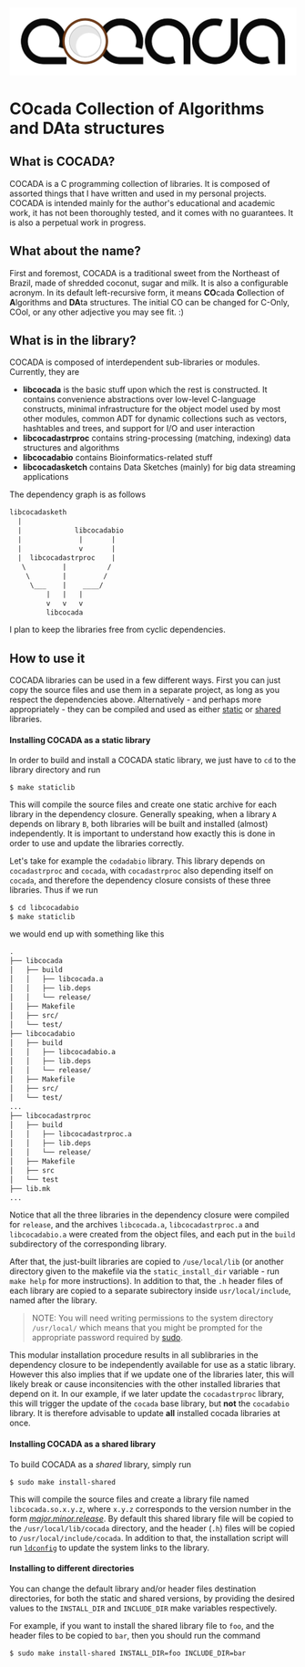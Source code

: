 
![CoCADa](./img/cocada-large.png)

# **CO**cada **C**ollection of **A**lgorithms and **DA**ta structures

## What is COCADA?

COCADA is a C programming collection of libraries. It is composed of assorted things that I have written and used in my personal projects. COCADA is intended mainly for the author's educational and academic work, it has not been thoroughly tested, and it comes with no guarantees. It is also a perpetual work in progress. 

## What about the name?

First and foremost, COCADA is a traditional sweet from the Northeast of Brazil, made of shredded coconut, sugar and milk. It is also a configurable acronym. In its default left-recursive form, it means **CO**cada **C**ollection of **A**lgorithms and **DA**ta structures. The initial CO can be changed for C-Only, COol, or any other adjective you may see fit. :)

## What is in the library?

COCADA is composed of interdependent sub-libraries or modules. Currently, they are

- **libcocada** is the basic stuff upon which the rest is constructed. It contains convenience abstractions over low-level C-language constructs, minimal infrastructure for the object model used by most other modules, common ADT for dynamic collections such as vectors, hashtables and trees, and support for I/O and user interaction
- **libcocadastrproc** contains string-processing (matching, indexing) data structures and algorithms
- **libcocadabio** contains Bioinformatics-related stuff
- **libcocadasketch** contains Data Sketches (mainly) for big data streaming applications

The dependency graph is as follows

```
libcocadasketh
  |
  |             libcocadabio
  |              |       |
  |              v       |
  |  libcocadastrproc    |
   \         |          /
    \        |         /
     \___    |    ____/
         |   |   |
         v   v   v  
         libcocada
```

I plan to keep the libraries free from cyclic dependencies.


## How to use it

COCADA libraries can be used in a few different ways. First you can just copy the source files and use them in a separate project, as long as you respect the dependencies above. Alternatively - and perhaps more appropriately - they can be compiled and used as either  [static](http://www.tldp.org/HOWTO/Program-Library-HOWTO/static-libraries.html)  or  [shared](http://www.tldp.org/HOWTO/Program-Library-HOWTO/shared-libraries.html) libraries.

#### Installing COCADA as a static library

In order to build and install a COCADA static library, we just have to `cd` to the library directory and run

```
$ make staticlib
```

This will compile the source files and create one static archive for each library in the dependency closure. Generally speaking, when a library `A` depends on library `B`, both libraries will be built and installed (almost) independently. It is important to understand how exactly this is done in order to use and update the libraries correctly.

Let's take for example the `codadabio` library. This library depends on `cocadastrproc` and `cocada`, with `cocadastrproc` also depending itself on `cocada`, and therefore the dependency closure consists of these three libraries.  Thus if we run

```
$ cd libcocadabio
$ make staticlib
```

we would end up with something like this

```
.
├── libcocada
│   ├── build
│   │   ├── libcocada.a
│   │   ├── lib.deps
│   │   └── release/
│   ├── Makefile
│   ├── src/
│   └── test/
├── libcocadabio
│   ├── build
│   │   ├── libcocadabio.a
│   │   ├── lib.deps
│   │   └── release/
│   ├── Makefile
│   ├── src/
│   └── test/
...
├── libcocadastrproc
│   ├── build
│   │   ├── libcocadastrproc.a
│   │   ├── lib.deps
│   │   └── release/
│   ├── Makefile
│   ├── src
│   └── test
├── lib.mk
...
```
Notice that all the three libraries in the dependency closure were compiled for `release`, and the archives `libcocada.a`, `libcocadastrproc.a` and `libcocadabio.a` were created from the object files, and each put in the `build` subdirectory of the corresponding library.

After that, the just-built libraries are copied to `/use/local/lib` (or another directory given to the makefile via the `static_install_dir` variable - run `make help` for more instructions). In addition to that, the `.h` header files of each library are copied to a separate subirectory inside `usr/local/include`, named after the library. 

> NOTE: You will need writing permissions to the system directory `/usr/local/` which means that you might be prompted for the appropriate password required by [sudo](http://www.sudo.ws/man/sudo.man.html).

This modular installation procedure results in all sublibraries in the dependency closure to be independently available for use as a static library. However this also implies that if we update one of the libraries later, this will likely break or cause inconsitencies with the other installed libraries that depend on it. In our example, if we later update the `cocadastrproc` library, this will trigger the update of the `cocada` base library, but **not** the `cocadabio` library. It is therefore advisable to update **all** installed cocada libraries at once.


#### Installing COCADA as a shared library

To build COCADA as a *shared* library, simply run

```
$ sudo make install-shared
```

This will compile the source files and create a library file named `libcocada.so.x.y.z`, where `x.y.z` corresponds to the version number in the form [*major.minor.release*](http://www.tldp.org/HOWTO/Program-Library-HOWTO/shared-libraries.html#AEN49). By default this shared library file will be copied to the `/usr/local/lib/cocada` directory, and the header (`.h`) files will be copied to `/usr/local/include/cocada`. In addition to that, the installation script will run [`ldconfig`](https://linux.die.net/man/8/ldconfig) to update the system links to the library.


#### Installing to different directories

You can change the default library and/or header files destination directories, for both the static and shared versions, by providing the desired values to the `INSTALL_DIR` and `INCLUDE_DIR` make variables respectively.

For example, if you want to install the shared library file to `foo`, and the header files to be copied to `bar`, then you should run the command

```
$ sudo make install-shared INSTALL_DIR=foo INCLUDE_DIR=bar
```



